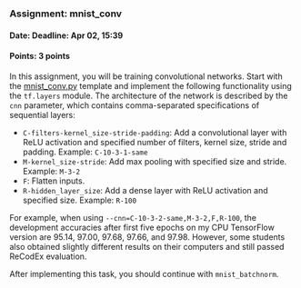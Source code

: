 ### Assignment: mnist_conv
#### Date: Deadline: Apr 02, 15:39
#### Points: 3 points

In this assignment, you will be training convolutional networks. Start with
the [mnist_conv.py](https://github.com/ufal/npfl114/tree/past-1718/labs/04/mnist_conv.py)
template and implement the following functionality using the `tf.layers` module.
The architecture of the
network is described by the `cnn` parameter, which contains comma-separated
specifications of sequential layers:
- `C-filters-kernel_size-stride-padding`: Add a convolutional layer with ReLU
  activation and specified number of filters, kernel size, stride and padding.
  Example: `C-10-3-1-same`
- `M-kernel_size-stride`: Add max pooling with specified size and stride.
  Example: `M-3-2`
- `F`: Flatten inputs.
- `R-hidden_layer_size`: Add a dense layer with ReLU activation and specified
  size. Example: `R-100`

For example, when using `--cnn=C-10-3-2-same,M-3-2,F,R-100`, the development
accuracies after first five epochs on my CPU TensorFlow version are
95.14, 97.00, 97.68, 97.66, and 97.98. However, some students also obtained
slightly different results on their computers and still passed ReCodEx
evaluation.

After implementing this task, you should continue with `mnist_batchnorm`.
